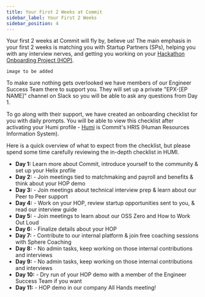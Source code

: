 ```yaml
---
title: Your First 2 Weeks at Commit
sidebar_label: Your First 2 Weeks
sidebar_position: 4
---
```


Your first 2 weeks at Commit will fly by, believe us! The main emphasis in your first 2 weeks is matching you with Startup Partners (SPs), helping you with any interview nerves, and getting you working on your [Hackathon Onboarding Project (HOP)](/eps/ep-hop).

```
image to be added
```

To make sure nothing gets overlooked we have members of our Engineer Success Team there to support you. They will set up a private "EPX-[EP NAME]" channel on Slack so you will be able to ask any questions from Day 1. 

To go along with their support, we have created an onboarding checklist for you with daily prompts. You will be able to view this checklist after activating your Humi profile - [Humi](https://hr.humi.ca) is Commit's HRIS (Human Resources Information System).

Here is a quick overview of what to expect from the checklist, but please spend some time carefully reviewing the in-depth checklist in HUMI.

- **Day 1:** Learn more about Commit, introduce yourself to the community & set up your Helix profile 
- **Day 2:** - Join meetings tied to matchmaking and payroll and benefits & think about your HOP demo
- **Day 3:** - Join meetings about technical interview prep & learn about our Peer to Peer support
- **Day 4:** - Work on your HOP, review startup opportunities sent to you, & read our interview guide
- **Day 5:** - Join meetings to learn about our OSS Zero and How to Work Out Loud
- **Day 6:** - Finalize details about your HOP
- **Day 7:** - Contribute to our internal platform & join free coaching sessions with Sphere Coaching 
- **Day 8:** - No admin tasks, keep working on those internal contributions and interviews 
- **Day 9:** - No admin tasks, keep working on those internal contributions and interviews 
- **Day 10:** - Dry run of your HOP demo with a member of the Engineer Success Team if you want
- **Day 11:** - HOP demo in our company All Hands meeting!
